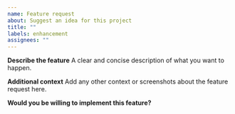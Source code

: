 ```yaml
---
name: Feature request
about: Suggest an idea for this project
title: ""
labels: enhancement
assignees: ""
---
```


**Describe the feature**
A clear and concise description of what you want to happen.

**Additional context**
Add any other context or screenshots about the feature request here.

**Would you be willing to implement this feature?**
